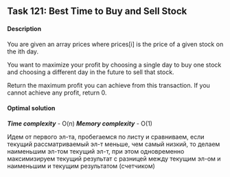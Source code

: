 ## Task 121: Best Time to Buy and Sell Stock

#### Description

You are given an array prices where prices[i] is the price of a given stock on the ith day.

You want to maximize your profit by choosing a single day to buy one stock and choosing 
a different day in the future to sell that stock.

Return the maximum profit you can achieve from this transaction. 
If you cannot achieve any profit, return 0.

#### Optimal solution
***Time complexity***  - O(n)
***Memory complexity*** - O(1)

Идем от первого эл-та, пробегаемся по листу и сравниваем, если текущий рассматриваемый эл-т меньше,
чем самый низкий, то делаем наименьшим эл-том текущий эл-т, при этом одновременно 
максимизируем текущий результат с разницей между текущим эл-ом и наименьшим 
и текущим результатом (счетчиком)



